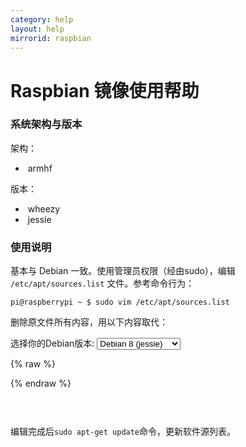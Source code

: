 ```yaml
---
category: help
layout: help
mirrorid: raspbian
---
```


Raspbian 镜像使用帮助
===================


### 系统架构与版本

架构：

*  armhf

版本：

*  wheezy
*  jessie



### 使用说明

基本与 Debian 一致。使用管理员权限（经由sudo），编辑
`/etc/apt/sources.list` 文件。参考命令行为：

```
pi@raspberrypi ~ $ sudo vim /etc/apt/sources.list
```

删除原文件所有内容，用以下内容取代：



<form class="form-inline">
<div class="form-group">
	<label>选择你的Debian版本: </label>
	<select class="ui dropdown release-select" data-template="#apt-template" data-target="#apt-content">
	  <option data-release="wheezy">Debian 7 (wheezy)</option>
	  <option data-release="jessie" selected>Debian 8 (jessie)</option>
	</select>
</div>
</form>

{% raw %}
<script id="apt-template" type="x-tmpl-markup">
deb http://mirrors.cugbteam.org/raspbian/raspbian/ {{release_name}} main non-free contrib
deb-src http://mirrors.cugbteam.org/raspbian/raspbian/ {{release_name}} main non-free contrib
</script>
{% endraw %}

<p></p>
<pre>
<code id="apt-content">
</code>
</pre>


编辑完成后`sudo apt-get update`命令，更新软件源列表。


